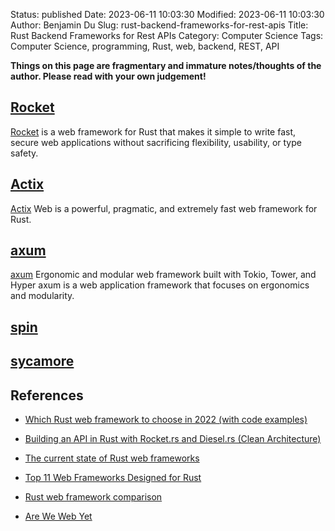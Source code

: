Status: published
Date: 2023-06-11 10:03:30
Modified: 2023-06-11 10:03:30
Author: Benjamin Du
Slug: rust-backend-frameworks-for-rest-apis
Title: Rust Backend Frameworks for Rest APIs
Category: Computer Science
Tags: Computer Science, programming, Rust, web, backend, REST, API

**Things on this page are fragmentary and immature notes/thoughts of the author. Please read with your own judgement!**


## [Rocket](https://rocket.rs/)
[Rocket](https://rocket.rs/)
is a web framework for Rust 
that makes it simple to write fast, secure web applications 
without sacrificing flexibility, usability, or type safety.

## [Actix](https://actix.rs/)
[Actix](https://actix.rs/)
Web is a powerful, pragmatic, and extremely fast web framework for Rust.

## [axum](https://github.com/tokio-rs/axum)
[axum](https://github.com/tokio-rs/axum)
Ergonomic and modular web framework built with Tokio, Tower, and Hyper
axum is a web application framework that focuses on ergonomics and modularity.

## [spin](https://github.com/fermyon/spin)

## [sycamore](https://github.com/sycamore-rs/sycamore)


## References

- [Which Rust web framework to choose in 2022 (with code examples)](https://kerkour.com/rust-web-framework-2022)

- [Building an API in Rust with Rocket.rs and Diesel.rs (Clean Architecture)](https://medium.com/@jeynesbrook/building-an-api-in-rust-with-rocket-rs-and-diesel-rs-clean-architecture-8f6092ee2606)

- [The current state of Rust web frameworks](https://blog.logrocket.com/current-state-rust-web-frameworks/)

- [Top 11 Web Frameworks Designed for Rust](https://www.atatus.com/blog/web-frameworks-designed-for-rust/)

- [Rust web framework comparison](https://github.com/flosse/rust-web-framework-comparison)

- [Are We Web Yet](http://www.arewewebyet.org/)

